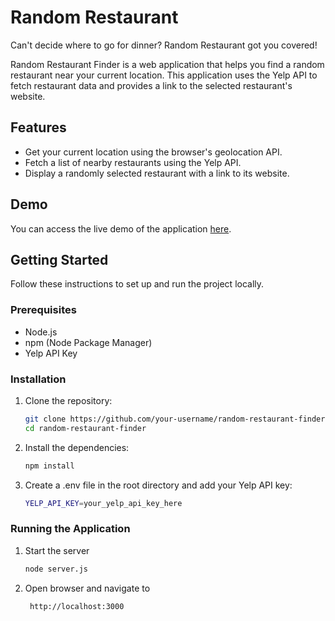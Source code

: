 # Random Restaurant

Can't decide where to go for dinner? Random Restaurant got you covered!

Random Restaurant Finder is a web application that helps you find a random restaurant near your current location. This application uses the Yelp API to fetch restaurant data and provides a link to the selected restaurant's website.

## Features

- Get your current location using the browser's geolocation API.
- Fetch a list of nearby restaurants using the Yelp API.
- Display a randomly selected restaurant with a link to its website.

## Demo

You can access the live demo of the application [here](https://randomrestaurant-dbd136550dc3.herokuapp.com/).

## Getting Started

Follow these instructions to set up and run the project locally.

### Prerequisites

- Node.js
- npm (Node Package Manager)
- Yelp API Key

### Installation

1. Clone the repository:
   ```bash
   git clone https://github.com/your-username/random-restaurant-finder.git
   cd random-restaurant-finder

2. Install the dependencies:
   ```bash
   npm install

3. Create a .env file in the root directory and add your Yelp API key:
   ```bash
   YELP_API_KEY=your_yelp_api_key_here

### Running the Application
1. Start the server
   ```bash
   node server.js
2. Open browser and navigate to
   ```txt
    http://localhost:3000
